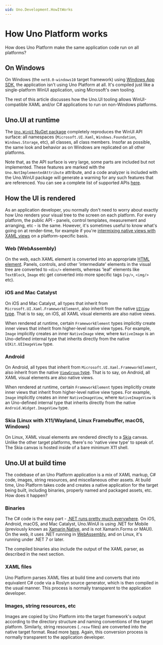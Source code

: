 ```yaml
---
uid: Uno.Development.HowItWorks
---
```


# How Uno Platform works

How does Uno Platform make the same application code run on all platforms?

## On Windows

On Windows (the `net8.0-windows10` target framework) using [Windows App SDK](https://learn.microsoft.com/en-us/windows/apps/windows-app-sdk/), the application isn't using Uno Platform at all. It's compiled just like a single-platform WinUI application, using Microsoft's own tooling.

The rest of this article discusses how the Uno.UI tooling allows WinUI-compatible XAML and/or C# applications to run on non-Windows platforms.

## Uno.UI at runtime

The [`Uno.WinUI` NuGet package](https://www.nuget.org/packages/Uno.WinUI/) completely reproduces the WinUI API surface: all namespaces (`Microsoft.UI.Xaml`, `Windows.Foundation`, `Windows.Storage`, etc), all classes, all class members. Insofar as possible, the same look and behavior as on Windows are replicated on all other platforms.

Note that, as the API surface is very large, some parts are included but not implemented. These features are marked with the `Uno.NotImplementedAttribute` attribute, and a code analyzer is included with the Uno.WinUI package will generate a warning for any such features that are referenced. You can see a complete list of supported APIs [here](implemented-views.md).

## How the UI is rendered

As an application developer, you normally don't need to worry about exactly how Uno renders your visual tree to the screen on each platform. For every platform, the public API - panels, control templates, measurement and arranging, etc - is the same. However, it's sometimes useful to know what's going on at render-time, for example if you're [intermixing native views with XAML views](xref:Uno.Development.NativeViews) on a platform-specific basis.

### Web (WebAssembly)

On the web, each XAML element is converted into an appropriate [HTML element](https://developer.mozilla.org/en-US/docs/Glossary/Element). Panels, controls, and other 'intermediate' elements in the visual tree are converted to `<div/>` elements, whereas 'leaf' elements like `TextBlock`, `Image` etc get converted into more specific tags (`<p/>`, `<img/>` etc).

### iOS and Mac Catalyst

On iOS and Mac Catalyst, all types that inherit from `Microsoft.UI.Xaml.FrameworkElement`, also inherit from the native [`UIView` type](https://learn.microsoft.com/dotnet/api/uikit.uiview). That is to say, on iOS, all XAML visual elements are also native views.

When rendered at runtime, certain `FrameworkElement` types implicitly create inner views that inherit from higher-level native view types. For example, `Image` implicitly creates an inner `NativeImage` view, where `NativeImage` is an Uno-defined internal type that inherits directly from the native `UIKit.UIImageView` type.

### Android

On Android, all types that inherit from `Microsoft.UI.Xaml.FrameworkElement`, also inherit from the native [`ViewGroup` type](https://learn.microsoft.com/dotnet/api/android.views.viewgroup). That is to say, on Android, all XAML visual elements are also native views.

When rendered at runtime, certain `FrameworkElement` types implicitly create inner views that inherit from higher-level native view types. For example, `Image` implicitly creates an inner `NativeImageView`, where `NativeImageView` is an Uno-defined internal type that inherits directly from the native `Android.Widget.ImageView` type.

### Skia (Linux with X11/Wayland, Linux Framebuffer, macOS, Windows)

On Linux, XAML visual elements are rendered directly to a [Skia](https://skia.org/) canvas. Unlike the other target platforms, there's no 'native view type' to speak of. The Skia canvas is hosted inside of a bare minimum X11 shell.

## Uno.UI at build time

The codebase of an Uno Platform application is a mix of XAML markup, C# code, images, string resources, and miscellaneous other assets. At build time, Uno Platform takes code and creates a native application for the target being built, including binaries, properly named and packaged assets, etc. How does it happen?

### Binaries

The C# code is the easy part - [.NET runs pretty much everywhere](https://learn.microsoft.com/dotnet/core/introduction). On iOS, Android, macOS, and Mac Catalyst, Uno.WinUI is using .NET for Mobile (previously known as [Xamarin Native](https://dotnet.microsoft.com/apps/xamarin), and is not Xamarin.Forms or MAUI). On the web, it uses .NET running in [WebAssembly](https://webassembly.org/), and on Linux, it's running under .NET 7 or later.

The compiled binaries also include the output of the XAML parser, as described in the next section.

### XAML files

Uno Platform parses XAML files at build time and converts that into equivalent C# code via a Roslyn source generator, which is then compiled in the usual manner. This process is normally transparent to the application developer.

### Images, string resources, etc

Images are copied by Uno Platform into the target framework's output according to the directory structure and naming conventions of the target platform. Similarly, string resources (`.resw` files) are converted into the native target format. Read more [here](xref:Uno.Features.Assets). Again, this conversion process is normally transparent to the application developer.
